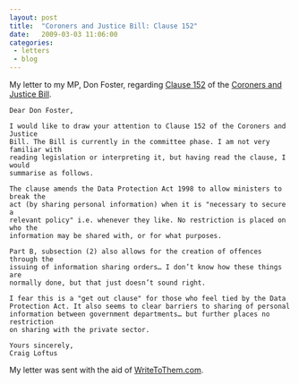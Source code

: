 ```yaml
---
layout: post
title:  "Coroners and Justice Bill: Clause 152"
date:   2009-03-03 11:06:00
categories:
 - letters
 - blog
---
```


My letter to my MP, Don Foster, regarding [Clause
152](http://www.publications.parliament.uk/pa/cm200809/cmbills/009/09009.100-106.html#j22_005)
of the [Coroners and Justice
Bill](http://services.parliament.uk/bills/2008-09/coronersandjustice.html).

```
Dear Don Foster,

I would like to draw your attention to Clause 152 of the Coroners and Justice
Bill. The Bill is currently in the committee phase. I am not very familiar with
reading legislation or interpreting it, but having read the clause, I would
summarise as follows.

The clause amends the Data Protection Act 1998 to allow ministers to break the
act (by sharing personal information) when it is "necessary to secure a
relevant policy" i.e. whenever they like. No restriction is placed on who the
information may be shared with, or for what purposes.

Part B, subsection (2) also allows for the creation of offences through the
issuing of information sharing orders… I don’t know how these things are
normally done, but that just doesn’t sound right.

I fear this is a "get out clause" for those who feel tied by the Data
Protection Act. It also seems to clear barriers to sharing of personal
information between government departments… but further places no restriction
on sharing with the private sector.

Yours sincerely,
Craig Loftus
```

My letter was sent with the aid of
[WriteToThem.com](http://www.writetothem.com/).
